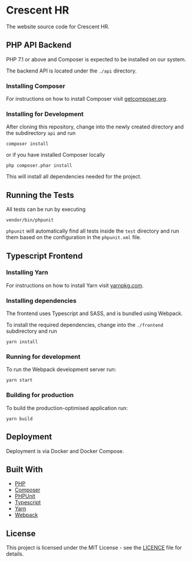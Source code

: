 # Crescent HR

The website source code for Crescent HR.

## PHP API Backend

PHP 7.1 or above and Composer is expected to be installed on our system.

The backend API is located under the `./api` directory.

### Installing Composer

For instructions on how to install Composer visit [getcomposer.org](https://getcomposer.org/download/).

### Installing for Development

After cloning this repository, change into the newly created directory and the subdirectory `api` and run

```
composer install
```

or if you have installed Composer locally

```
php composer.phar install
```

This will install all dependencies needed for the project.

## Running the Tests

All tests can be run by executing

```
vendor/bin/phpunit
```

`phpunit` will automatically find all tests inside the `test` directory and run them based on the configuration in the `phpunit.xml` file.

## Typescript Frontend

### Installing Yarn

For instructions on how to install Yarn visit [yarnpkg.com](https://yarnpkg.com/lang/en/).

### Installing dependencies

The frontend uses Typescript and SASS, and is bundled using Webpack.

To install the required dependencies, change into the `./frontend` subdirectory and run

```
yarn install
```

### Running for development

To run the Webpack development server run:

```
yarn start
```

### Building for production

To build the production-optimised application run:

```
yarn build
```

## Deployment

Deployment is via Docker and Docker Compose.

## Built With

- [PHP](https://secure.php.net/)
- [Composer](https://getcomposer.org/)
- [PHPUnit](https://phpunit.de/)
- [Typescript](https://www.typescriptlang.org/)
- [Yarn](https://yarnpkg.com/lang/en/)
- [Webpack](https://webpack.js.org/)

## License

This project is licensed under the MIT License - see the [LICENCE](LICENCE) file for details.
